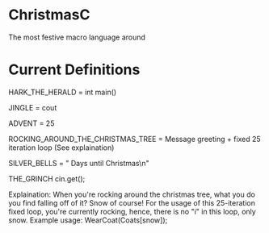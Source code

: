 # ChristmasC
The most festive macro language around

# Current Definitions
HARK_THE_HERALD = int main()

JINGLE = cout

ADVENT = 25

ROCKING_AROUND_THE_CHRISTMAS_TREE = Message greeting + fixed 25 iteration loop (See explaination)

SILVER_BELLS = " Days until Christmas\n"

THE_GRINCH cin.get();



Explaination:
When you're rocking around the christmas tree, what you do you find falling off of it? Snow of course!
For the usage of this 25-iteration fixed loop, you're currently rocking, hence, there is no "i" in this loop, only snow.
Example usage: WearCoat(Coats[snow]); 
